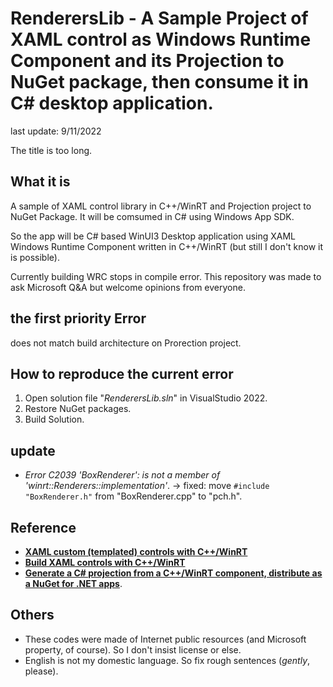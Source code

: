 # RenderersLib - A Sample Project of XAML control as Windows Runtime Component and its Projection to NuGet package, then consume it in C# desktop application.
last update: 9/11/2022

The title is too long.
## What it is
 A sample of XAML control library in C++/WinRT and Projection project to NuGet Package. It will be comsumed in C# using Windows App SDK.

 So the app will be C# based WinUI3 Desktop application using XAML Windows Runtime Component written in C++/WinRT (but still I don't know it is possible).
 
 Currently building WRC stops in compile error. This repository was made to ask Microsoft Q&A but welcome opinions from everyone.
 
## the first priority Error
 does not match build architecture on Prorection project.

## How to reproduce the current error
 1. Open solution file "_RenderersLib.sln_" in VisualStudio 2022.
 2. Restore NuGet packages.
 3. Build Solution.

## update
 - _Error	C2039	'BoxRenderer': is not a member of 'winrt::Renderers::implementation'_.
		-> fixed: move `#include "BoxRenderer.h"` from "BoxRenderer.cpp" to "pch.h".
		
## Reference
- [**XAML custom (templated) controls with C++/WinRT**](https://docs.microsoft.com/en-us/windows/uwp/cpp-and-winrt-apis/xaml-cust-ctrl)
- [**Build XAML controls with C++/WinRT**](https://docs.microsoft.com/en-us/windows/apps/winui/winui3/xaml-templated-controls-cppwinrt-winui-3)
- [**Generate a C# projection from a C++/WinRT component, distribute as a NuGet for .NET apps**](https://docs.microsoft.com/en-us/windows/apps/develop/platform/csharp-winrt/net-projection-from-cppwinrt-component). 

## Others
- These codes were made of Internet public resources (and Microsoft property, of course). So I don't insist license or else.
- English is not my domestic language. So fix rough sentences (_gently_, please).
